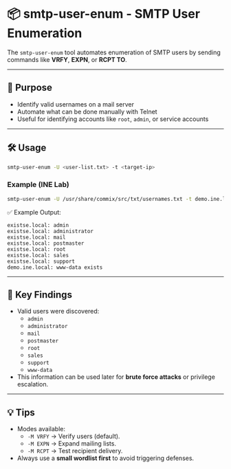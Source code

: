 # 📦 smtp-user-enum - SMTP User Enumeration

The `smtp-user-enum` tool automates enumeration of SMTP users by sending commands like **VRFY**, **EXPN**, or **RCPT TO**.

---

## 🎯 Purpose

- Identify valid usernames on a mail server
- Automate what can be done manually with Telnet
- Useful for identifying accounts like `root`, `admin`, or service accounts

---

## 🛠️ Usage

```bash
smtp-user-enum -U <user-list.txt> -t <target-ip>
```

### Example (INE Lab)
```bash
smtp-user-enum -U /usr/share/commix/src/txt/usernames.txt -t demo.ine.local
```

✅ Example Output:
```
existse.local: admin
existse.local: administrator
existse.local: mail
existse.local: postmaster
existse.local: root
existse.local: sales
existse.local: support
demo.ine.local: www-data exists
```

---

## 🔎 Key Findings

- Valid users were discovered:
  - `admin`
  - `administrator`
  - `mail`
  - `postmaster`
  - `root`
  - `sales`
  - `support`
  - `www-data`
- This information can be used later for **brute force attacks** or privilege escalation.

---

## 💡 Tips

- Modes available:
  - `-M VRFY` → Verify users (default).
  - `-M EXPN` → Expand mailing lists.
  - `-M RCPT` → Test recipient delivery.
- Always use a **small wordlist first** to avoid triggering defenses.
